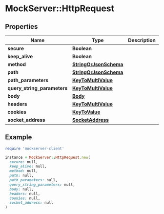# MockServer::HttpRequest

## Properties

| Name | Type | Description | Notes |
| ---- | ---- | ----------- | ----- |
| **secure** | **Boolean** |  | [optional] |
| **keep_alive** | **Boolean** |  | [optional] |
| **method** | [**StringOrJsonSchema**](StringOrJsonSchema.md) |  | [optional] |
| **path** | [**StringOrJsonSchema**](StringOrJsonSchema.md) |  | [optional] |
| **path_parameters** | [**KeyToMultiValue**](KeyToMultiValue.md) |  | [optional] |
| **query_string_parameters** | [**KeyToMultiValue**](KeyToMultiValue.md) |  | [optional] |
| **body** | [**Body**](Body.md) |  | [optional] |
| **headers** | [**KeyToMultiValue**](KeyToMultiValue.md) |  | [optional] |
| **cookies** | [**KeyToValue**](KeyToValue.md) |  | [optional] |
| **socket_address** | [**SocketAddress**](SocketAddress.md) |  | [optional] |

## Example

```ruby
require 'mockserver-client'

instance = MockServer::HttpRequest.new(
  secure: null,
  keep_alive: null,
  method: null,
  path: null,
  path_parameters: null,
  query_string_parameters: null,
  body: null,
  headers: null,
  cookies: null,
  socket_address: null
)
```


